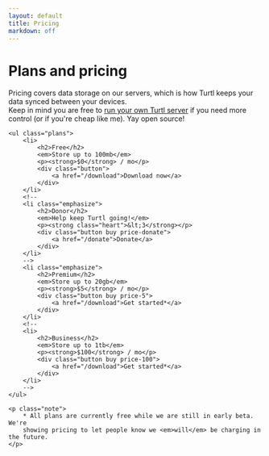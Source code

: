 ```yaml
---
layout: default
title: Pricing
markdown: off
---
```


<div class="pricing">
    <h1>Plans and pricing</h1>
    <p>
        Pricing covers data storage on our servers, which is how Turtl keeps
        your data synced between your devices.<br>
        Keep in mind you are free to
        <a href="/docs/server/running">run your own Turtl server</a> if you need
        more control (or if you're cheap like me). Yay open source!
    </p>

    <ul class="plans">
        <li>
            <h2>Free</h2>
            <em>Store up to 100mb</em>
            <p><strong>$0</strong> / mo</p>
            <div class="button">
                <a href="/download">Download now</a>
            </div>
        </li>
        <!--
        <li class="emphasize">
            <h2>Donor</h2>
            <em>Help keep Turtl going!</em>
            <p><strong class="heart">&lt;3</strong></p>
            <div class="button buy price-donate">
                <a href="/donate">Donate</a>
            </div>
        </li>
        -->
        <li class="emphasize">
            <h2>Premium</h2>
            <em>Store up to 20gb</em>
            <p><strong>$5</strong> / mo</p>
            <div class="button buy price-5">
                <a href="/download">Get started*</a>
            </div>
        </li>
        <!--
        <li>
            <h2>Business</h2>
            <em>Store up to 1tb</em>
            <p><strong>$100</strong> / mo</p>
            <div class="button buy price-100">
                <a href="/download">Get started*</a>
            </div>
        </li>
        -->
    </ul>

    <p class="note">
        * All plans are currently free while we are still in early beta. We're
        showing pricing to let people know we <em>will</em> be charging in the future.
    </p>

</div>

